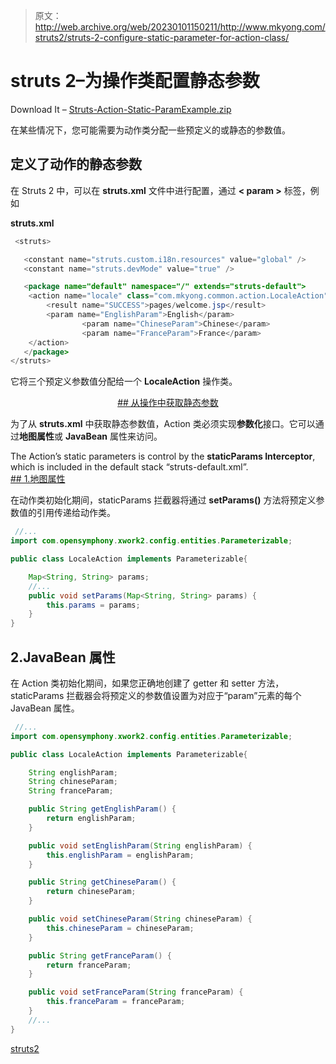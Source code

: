 > 原文：<http://web.archive.org/web/20230101150211/http://www.mkyong.com/struts2/struts-2-configure-static-parameter-for-action-class/>

# struts 2–为操作类配置静态参数

Download It – [Struts-Action-Static-ParamExample.zip](http://web.archive.org/web/20190601041554/http://www.mkyong.com/wp-content/uploads/2010/06/Struts-Action-Static-ParamExample.zip)

在某些情况下，您可能需要为动作类分配一些预定义的或静态的参数值。

## 定义了动作的静态参数

在 Struts 2 中，可以在 **struts.xml** 文件中进行配置，通过 **< param >** 标签，例如

**struts.xml**

```java
 <struts>

   <constant name="struts.custom.i18n.resources" value="global" />
   <constant name="struts.devMode" value="true" />

   <package name="default" namespace="/" extends="struts-default">
	<action name="locale" class="com.mkyong.common.action.LocaleAction">
		<result name="SUCCESS">pages/welcome.jsp</result>
		<param name="EnglishParam">English</param>
    	        <param name="ChineseParam">Chinese</param>
     	        <param name="FranceParam">France</param>
	</action>
   </package>	
</struts> 
```

它将三个预定义参数值分配给一个 **LocaleAction** 操作类。

 <ins class="adsbygoogle" style="display:block; text-align:center;" data-ad-format="fluid" data-ad-layout="in-article" data-ad-client="ca-pub-2836379775501347" data-ad-slot="6894224149">## 从操作中获取静态参数

为了从 **struts.xml** 中获取静态参数值，Action 类必须实现**参数化**接口。它可以通过**地图属性**或 **JavaBean** 属性来访问。

The Action’s static parameters is control by the **staticParams Interceptor**, which is included in the default stack “struts-default.xml”. <ins class="adsbygoogle" style="display:block" data-ad-client="ca-pub-2836379775501347" data-ad-slot="8821506761" data-ad-format="auto" data-ad-region="mkyongregion">## 1.地图属性

在动作类初始化期间，staticParams 拦截器将通过 **setParams()** 方法将预定义参数值的引用传递给动作类。

```java
 //...
import com.opensymphony.xwork2.config.entities.Parameterizable;

public class LocaleAction implements Parameterizable{

	Map<String, String> params;
	//...
	public void setParams(Map<String, String> params) {
		this.params = params;
	}
} 
```

## 2.JavaBean 属性

在 Action 类初始化期间，如果您正确地创建了 getter 和 setter 方法，staticParams 拦截器会将预定义的参数值设置为对应于“param”元素的每个 JavaBean 属性。

```java
 //...
import com.opensymphony.xwork2.config.entities.Parameterizable;

public class LocaleAction implements Parameterizable{

	String englishParam;
	String chineseParam;
	String franceParam;

	public String getEnglishParam() {
		return englishParam;
	}

	public void setEnglishParam(String englishParam) {
		this.englishParam = englishParam;
	}

	public String getChineseParam() {
		return chineseParam;
	}

	public void setChineseParam(String chineseParam) {
		this.chineseParam = chineseParam;
	}

	public String getFranceParam() {
		return franceParam;
	}

	public void setFranceParam(String franceParam) {
		this.franceParam = franceParam;
	}
    //...
} 
```

[struts2](http://web.archive.org/web/20190601041554/https://www.mkyong.com/tag/struts2/)








